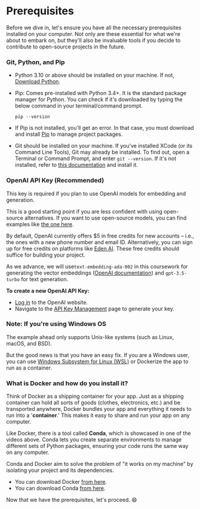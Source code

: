 # Prerequisites

Before we dive in, let's ensure you have all the necessary prerequisites installed on your computer. Not only are these essential for what we're about to embark on, but they'll also be invaluable tools if you decide to contribute to open-source projects in the future.

### Git, Python, and Pip

* Python 3.10 or above should be installed on your machine. If not, [Download Python](https://www.python.org/downloads/).
*   Pip: Comes pre-installed with Python 3.4+. It is the standard package manager for Python. You can check if it's downloaded by typing the below command in your terminal/command prompt.



    ```
    pip --version
    ```


* If Pip is not installed, you'll get an error. In that case, you must download and install [Pip](https://pip.pypa.io/en/stable/installation/) to manage project packages.&#x20;
* Git should be installed on your machine. If you've installed XCode (or its Command Line Tools), Git may already be installed. To find out, open a Terminal or Command Prompt, and enter `git --version`. If it's not installed, refer to [this documentation](https://www.atlassian.com/git/tutorials/install-git) and install it.&#x20;

### OpenAI API Key (Recommended)

This key is required if you plan to use OpenAI models for embedding and generation.&#x20;

This is a good starting point if you are less confident with using open-source alternatives. If you want to use open-source models, you can find examples like [the one here](https://github.com/pathwaycom/llm-app/blob/main/examples/pipelines/local/app.py). &#x20;

By default, OpenAI currently offers $5 in free credits for new accounts – i.e., the ones with a new phone number and email ID. Alternatively, you can sign up for free credits on platforms like [Eden AI](https://www.edenai.co/eden-ai-for/developers). These free credits should suffice for building your project.&#x20;

As we advance, we will use`text-embedding-ada-002` in this coursework for generating the vector embeddings ([OpenAI documentation](https://openai.com/blog/new-and-improved-embedding-model)) and `gpt-3.5-turbo` for text generation.

**To create a new OpenAI API Key:**

* [Log in](https://platform.openai.com/login?launch) to the OpenAI website.
* Navigate to the [API Key Management](https://platform.openai.com/account/api-keys) page to generate your key.

### Note: If you're using Windows OS

The example ahead only supports Unix-like systems (such as Linux, macOS, and BSD).&#x20;

But the good news is that you have an easy fix. If you are a Windows user, you can use [Windows Subsystem for Linux (WSL)](https://learn.microsoft.com/en-us/windows/wsl/install) or Dockerize the app to run as a container.

### What is Docker and how do you install it?

Think of Docker as a shipping container for your app. Just as a shipping container can hold all sorts of goods (clothes, electronics, etc.) and be transported anywhere, Docker bundles your app and everything it needs to run into a '**container**.' This makes it easy to share and run your app on any computer.

Like Docker, there is a tool called **Conda**, which is showcased in one of the videos above. Conda lets you create separate environments to manage different sets of Python packages, ensuring your code runs the same way on any computer.&#x20;

Conda and Docker aim to solve the problem of "it works on my machine" by isolating your project and its dependencies.

* You can download Docker [from here](https://www.docker.com/products/docker-desktop/).
* You can download Conda [from here](https://docs.conda.io/projects/conda/en/stable/user-guide/install/download.html).

Now that we have the prerequisites, let's proceed. :smile:
